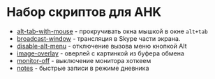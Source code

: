# Набор скриптов для AHK

* [alt-tab-with-mouse](./alt-tab-with-mouse) - прокручивать окна мышкой в окне `alt+tab`
* [broadcast-window](./broadcast-window) - трансляция в Skype части экрана.
* [disable-alt-menu](./disable-alt-menu) - отключение вызова меню кнопкой Alt
* [image-overlay](./image-overlay) - оверлей с картинкой из буфера обмена
* [monitor-off](./monitor-off) - выключение монитора хоткеем
* [notes](./notes) - быстрые записи в режиме дневника
